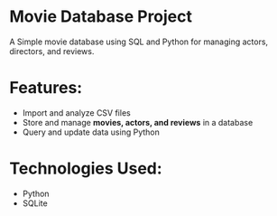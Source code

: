 # Movie Database Project
A Simple movie database using SQL and Python for managing actors, directors, and reviews.

# Features:
- Import and analyze CSV files
- Store and manage **movies, actors, and reviews** in a database
- Query and update data using Python

# Technologies Used:
- Python
- SQLite
